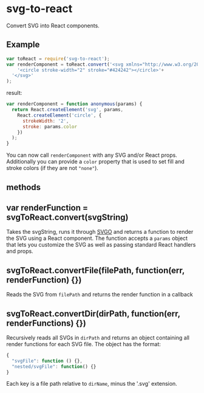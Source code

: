# svg-to-react

Convert SVG into React components.


## Example

```javascript
var toReact = require('svg-to-react');
var renderComponent = toReact.convert('<svg xmlns="http://www.w3.org/2000/svg">'+
    '<circle stroke-width="2" stroke="#424242"></circle>'+
  '</svg>'
);

```

result:

```javascript
var renderComponent = function anonymous(params) {
  return React.createElement('svg', params,
    React.createElement('circle', {
      strokeWidth: '2',
      stroke: params.color
    })
  );
}
```

You can now call `renderComponent` with any SVG and/or React props. Additionally you can provide a `color` property that is used to set fill and stroke colors (if they are not `"none"`).


## methods

## var renderFunction = svgToReact.convert(svgString)

Takes the svgString, runs it through [SVGO](https://github.com/svg/svgo) and returns a function to render the SVG using a React component. The function accepts a `params` object that lets you customize the SVG as well as passing standard React handlers and props.

## svgToReact.convertFile(filePath, function(err, renderFunction) {})

Reads the SVG from `filePath` and returns the render function in a callback

## svgToReact.convertDir(dirPath, function(err, renderFunctions) {})

Recursively reads all SVGs in `dirPath` and returns an object containing all render functions for each SVG file. The object has the format:

```javascript
{
  "svgFile": function () {},
  "nested/svgFile": function() {}
}
```

Each key is a file path relative to `dirName`, minus the '.svg' extension.

